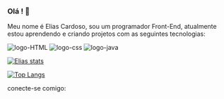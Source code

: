 ### Olá ! 👋

Meu nome é Elias Cardoso, sou um programador Front-End, atualmente estou aprendendo e criando projetos com as seguintes tecnologias:

 <img src="https://img.shields.io/badge/HTML5-E34F26?style=for-the-badge&logo=html5&logoColor=white" alt="logo-HTML"/>
 <img src="https://img.shields.io/badge/CSS3-1572B6?style=for-the-badge&logo=css3&logoColor=white" alt="logo-css" />
 <img src="https://img.shields.io/badge/JavaScript-F7DF1E?style=for-the-badge&logo=javascript&logoColor=black" alt="logo-java" />


[![Elias stats](https://github-readme-stats.vercel.app/api?username=Elias-Cardoso28)](https://github.com/anuraghazra/github-readme-stats)

[![Top Langs](https://github-readme-stats.vercel.app/api/top-langs/?username=Elias-Cardoso28)](https://github.com/anuraghazra/github-readme-stats)

conecte-se comigo:
